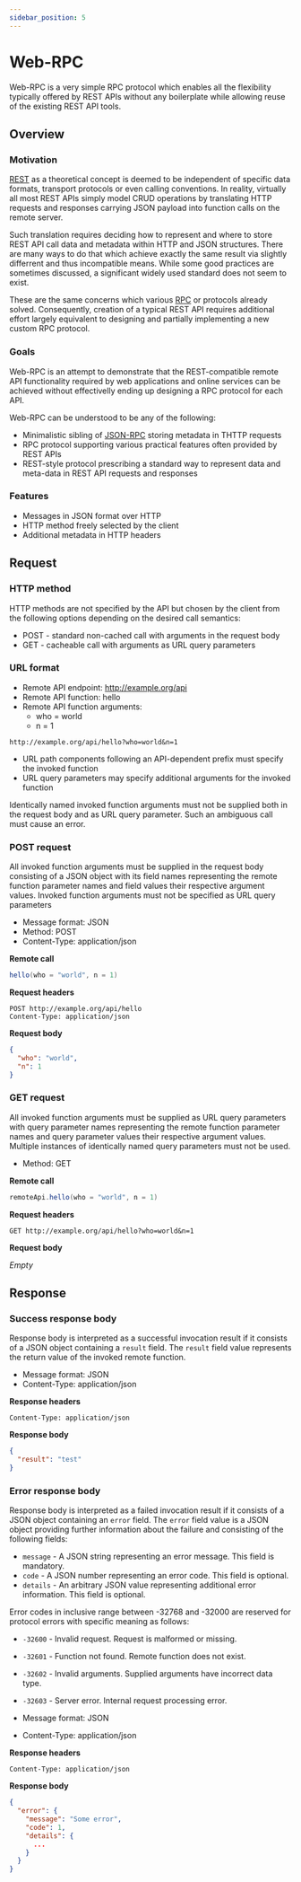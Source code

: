 ```yaml
---
sidebar_position: 5
---
```


# Web-RPC

Web-RPC is a very simple RPC protocol which enables all the flexibility typically offered by REST APIs without any
boilerplate while allowing reuse of the existing REST API tools.


## Overview

### Motivation

[REST](https://en.wikipedia.org/wiki/Representational_state_transfer) as a theoretical concept is deemed to be
independent of specific data formats, transport protocols or even calling conventions. In reality, virtually all
most REST APIs simply model CRUD operations by translating HTTP requests and responses carrying JSON payload into
function calls on the remote server.

Such translation requires deciding how to represent and where to store REST API call data and metadata within HTTP and JSON structures. There are many ways to do that which achieve exactly the same result via slightly
differrent and thus incompatible means. While some good practices are sometimes discussed, a significant widely used
standard does not seem to exist.

These are the same concerns which various [RPC](https://en.wikipedia.org/wiki/Remote_procedure_call) or
protocols already solved. Consequently, creation of a typical REST API requires additional effort largely
equivalent to designing and partially implementing a new custom RPC protocol.


### Goals

Web-RPC is an attempt to demonstrate that the REST-compatible remote API functionality required by web applications
and online services can be achieved without effectivelly ending up designing a RPC protocol for each API.

Web-RPC can be understood to be any of the following:
- Minimalistic sibling of [JSON-RPC](https://www.jsonrpc.org/specification) storing metadata in THTTP requests
- RPC protocol supporting various practical features often provided by REST APIs
- REST-style protocol prescribing a standard way to represent data and meta-data in REST API requests and responses


### Features

- Messages in JSON format over HTTP
- HTTP method freely selected by the client
- Additional metadata in HTTP headers


## Request

### HTTP method

HTTP methods are not specified by the API but chosen by the client from the following options depending on the desired
call semantics:
- POST - standard non-cached call with arguments in the request body
- GET - cacheable call with arguments as URL query parameters

### URL format

- Remote API endpoint: http://example.org/api
- Remote API function: hello
- Remote API function arguments:
  * who = world
  * n = 1

```http
http://example.org/api/hello?who=world&n=1
```

- URL path components following an API-dependent prefix must specify the invoked function
- URL query parameters may specify additional arguments for the invoked function

Identically named invoked function arguments must not be supplied both in the request body and as URL query parameter.
Such an ambiguous call must cause an error.

### POST request

All invoked function arguments must be supplied in the request body consisting of a JSON object with its field names
representing the remote function parameter names and field values their respective argument values. Invoked function
arguments must not be specified as URL query parameters

- Message format: JSON
- Method: POST
- Content-Type: application/json

**Remote call**

```scala
hello(who = "world", n = 1)
```

**Request headers**

```http
POST http://example.org/api/hello
Content-Type: application/json
```

**Request body**

```json
{
  "who": "world",
  "n": 1
}
```

### GET request

All invoked function arguments must be supplied as URL query parameters with query parameter names representing the
remote function parameter names and query parameter values their respective argument values. Multiple instances of
identically named query parameters must not be used.

- Method: GET

**Remote call**

```scala
remoteApi.hello(who = "world", n = 1)
```

**Request headers**

```http
GET http://example.org/api/hello?who=world&n=1
```

**Request body**

*Empty*


## Response

### Success response body

Response body is interpreted as a successful invocation result if it consists of a JSON object containing a `result`
field. The `result` field value represents the return value of the invoked remote function.

- Message format: JSON
- Content-Type: application/json

**Response headers**

```http
Content-Type: application/json
```

**Response body**

```json
{
  "result": "test"
}
```

### Error response body

Response body is interpreted as a failed invocation result if it consists of a JSON object containing an `error` field.
The `error` field value is a JSON object providing further information about the failure and consisting of the following
fields:

- `message` - A JSON string representing an error message. This field is mandatory.
- `code` - A JSON number representing an error code. This field is optional.
- `details` - An arbitrary JSON value representing additional error information. This field is optional.

Error codes in inclusive range between -32768 and -32000 are reserved for protocol errors with specific meaning as follows:

- `-32600` - Invalid request. Request is malformed or missing.
- `-32601` - Function not found. Remote function does not exist.
- `-32602` - Invalid arguments. Supplied arguments have incorrect data type.
- `-32603` - Server error. Internal request processing error.

- Message format: JSON
- Content-Type: application/json

**Response headers**

```http
Content-Type: application/json
```

**Response body**

```json
{
  "error": {
    "message": "Some error",
    "code": 1,
    "details": {
      ...
    }
  }
}
```
